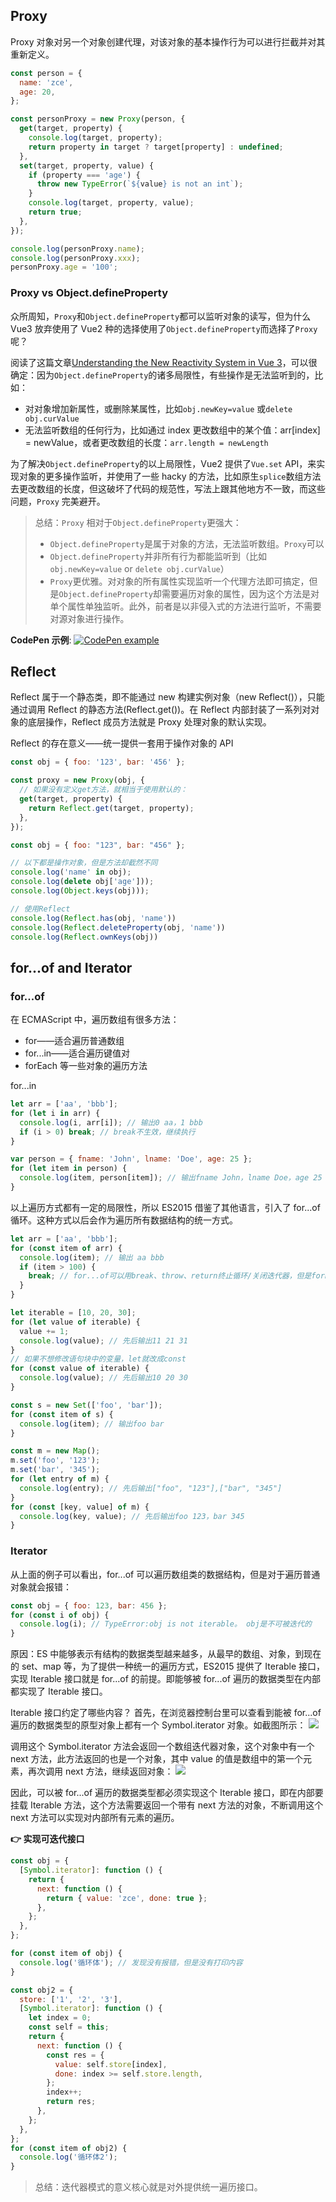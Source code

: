 ## Proxy

Proxy 对象对另一个对象创建代理，对该对象的基本操作行为可以进行拦截并对其重新定义。

```javascript
const person = {
  name: 'zce',
  age: 20,
};

const personProxy = new Proxy(person, {
  get(target, property) {
    console.log(target, property);
    return property in target ? target[property] : undefined;
  },
  set(target, property, value) {
    if (property === 'age') {
      throw new TypeError(`${value} is not an int`);
    }
    console.log(target, property, value);
    return true;
  },
});

console.log(personProxy.name);
console.log(personProxy.xxx);
personProxy.age = '100';
```

### Proxy vs Object.defineProperty

众所周知，`Proxy`和`Object.defineProperty`都可以监听对象的读写，但为什么 Vue3 放弃使用了 Vue2 种的选择使用了`Object.defineProperty`而选择了`Proxy` 呢？

阅读了这篇文章[Understanding the New Reactivity System in Vue 3](https://www.sitepoint.com/vue-3-reactivity-system/)，可以很确定：因为`Object.defineProperty`的诸多局限性，有些操作是无法监听到的，比如：

- 对对象增加新属性，或删除某属性，比如`obj.newKey=value` 或`delete obj.curValue`
- 无法监听数组的任何行为，比如通过 index 更改数组中的某个值：arr[index] = newValue，或者更改数组的长度：`arr.length = newLength`

为了解决`Object.defineProperty`的以上局限性，Vue2 提供了`Vue.set` API，来实现对象的更多操作监听，并使用了一些 hacky 的方法，比如原生`splice`数组方法去更改数组的长度，但这破坏了代码的规范性，写法上跟其他地方不一致，而这些问题，`Proxy` 完美避开。

> 总结：`Proxy` 相对于`Object.defineProperty`更强大：
>
> - `Object.defineProperty`是属于对象的方法，无法监听数组。`Proxy`可以
> - `Object.defineProperty`并非所有行为都能监听到（比如 `obj.newKey=value` or `delete obj.curValue`）
> - `Proxy`更优雅。对对象的所有属性实现监听一个代理方法即可搞定，但是`Object.defineProperty`却需要遍历对象的属性，因为这个方法是对单个属性单独监听。此外，前者是以非侵入式的方法进行监听，不需要对源对象进行操作。

**CodePen 示例**:
[![CodePen example](https://cpwebassets.codepen.io/assets/favicon/favicon-aec34940fbc1a6e787974dcd360f2c6b63348d4b1f4e06c77743096d55480f33.ico)](https://codepen.io/aojiaodemeng/pen/JjmmrKm)

## Reflect

Reflect 属于一个静态类，即不能通过 new 构建实例对象（new Reflect()），只能通过调用 Reflect 的静态方法(Reflect.get())。在 Reflect 内部封装了一系列对对象的底层操作，Reflect 成员方法就是 Proxy 处理对象的默认实现。

Reflect 的存在意义——统一提供一套用于操作对象的 API

```javascript
const obj = { foo: '123', bar: '456' };

const proxy = new Proxy(obj, {
  // 如果没有定义get方法，就相当于使用默认的：
  get(target, property) {
    return Reflect.get(target, property);
  },
});
```

```javascript
const obj = { foo: "123", bar: "456" };

// 以下都是操作对象，但是方法却截然不同
console.log('name' in obj);
console.log(delete obj['age']));
console.log(Object.keys(obj)));

// 使用Reflect
console.log(Reflect.has(obj, 'name'))
console.log(Reflect.deleteProperty(obj, 'name'))
console.log(Reflect.ownKeys(obj))
```

## for...of and Iterator

### for...of

在 ECMAScript 中，遍历数组有很多方法：

- for——适合遍历普通数组
- for...in——适合遍历键值对
- forEach 等一些对象的遍历方法

for...in

```js
let arr = ['aa', 'bbb'];
for (let i in arr) {
  console.log(i, arr[i]); // 输出0 aa，1 bbb
  if (i > 0) break; // break不生效，继续执行
}

var person = { fname: 'John', lname: 'Doe', age: 25 };
for (let item in person) {
  console.log(item, person[item]); // 输出fname John，lname Doe，age 25
}
```

以上遍历方式都有一定的局限性，所以 ES2015 借鉴了其他语言，引入了 for...of 循环。这种方式以后会作为遍历所有数据结构的统一方式。

```javascript
let arr = ['aa', 'bbb'];
for (const item of arr) {
  console.log(item); // 输出 aa bbb
  if (item > 100) {
    break; // for...of可以用break、throw、return终止循环/关闭迭代器，但是forEach是不可以的，some、every中可以返回true终止。
  }
}

let iterable = [10, 20, 30];
for (let value of iterable) {
  value += 1;
  console.log(value); // 先后输出11 21 31
}
// 如果不想修改语句块中的变量，let就改成const
for (const value of iterable) {
  console.log(value); // 先后输出10 20 30
}

const s = new Set(['foo', 'bar']);
for (const item of s) {
  console.log(item); // 输出foo bar
}

const m = new Map();
m.set('foo', '123');
m.set('bar', '345');
for (let entry of m) {
  console.log(entry); // 先后输出["foo", "123"],["bar", "345"]
}
for (const [key, value] of m) {
  console.log(key, value); // 先后输出foo 123，bar 345
}
```

### Iterator

从上面的例子可以看出，for...of 可以遍历数组类的数据结构，但是对于遍历普通对象就会报错：

```javascript
const obj = { foo: 123, bar: 456 };
for (const i of obj) {
  console.log(i); // TypeError:obj is not iterable。 obj是不可被迭代的
}
```

原因：ES 中能够表示有结构的数据类型越来越多，从最早的数组、对象，到现在的 set、map 等，为了提供一种统一的遍历方式，ES2015 提供了 Iterable 接口，实现 Iterable 接口就是 for...of 的前提。即能够被 for...of 遍历的数据类型在内部都实现了 Iterable 接口。

Iterable 接口约定了哪些内容？
首先，在浏览器控制台里可以查看到能被 for...of 遍历的数据类型的原型对象上都有一个 Symbol.iterator 对象。如截图所示：
![](./img/6.png)

调用这个 Symbol.iterator 方法会返回一个数组迭代器对象，这个对象中有一个 next 方法，此方法返回的也是一个对象，其中 value 的值是数组中的第一个元素，再次调用 next 方法，继续返回对象：
![](./img/7.png)

因此，可以被 for...of 遍历的数据类型都必须实现这个 Iterable 接口，即在内部要挂载 Iterable 方法，这个方法需要返回一个带有 next 方法的对象，不断调用这个 next 方法可以实现对内部所有元素的遍历。

**👉 实现可迭代接口**

```javascript
const obj = {
  [Symbol.iterator]: function () {
    return {
      next: function () {
        return { value: 'zce', done: true };
      },
    };
  },
};

for (const item of obj) {
  console.log('循环体'); // 发现没有报错，但是没有打印内容
}

const obj2 = {
  store: ['1', '2', '3'],
  [Symbol.iterator]: function () {
    let index = 0;
    const self = this;
    return {
      next: function () {
        const res = {
          value: self.store[index],
          done: index >= self.store.length,
        };
        index++;
        return res;
      },
    };
  },
};
for (const item of obj2) {
  console.log('循环体2');
}
```

> 总结：迭代器模式的意义核心就是对外提供统一遍历接口。
